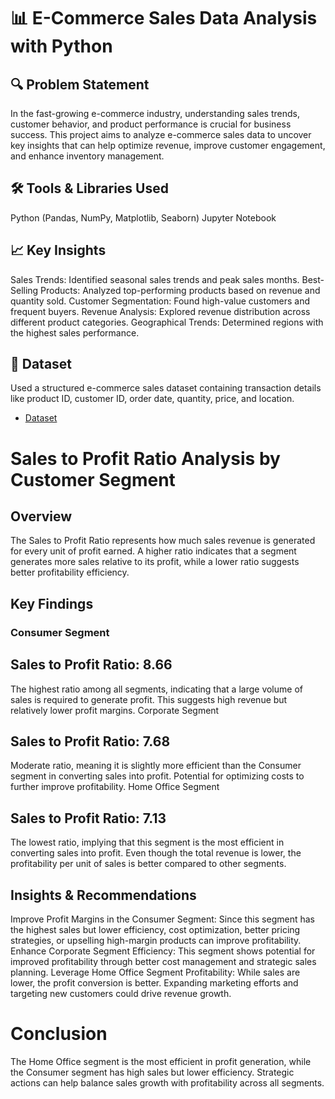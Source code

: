 # 📊 E-Commerce Sales Data Analysis with Python
## 🔍 Problem Statement
In the fast-growing e-commerce industry, understanding sales trends, customer behavior, and product performance is crucial for business success. This project aims to analyze e-commerce sales data to uncover key insights that can help optimize revenue, improve customer engagement, and enhance inventory management.

## 🛠️ Tools & Libraries Used
Python (Pandas, NumPy, Matplotlib, Seaborn)
Jupyter Notebook
## 📈 Key Insights
Sales Trends: Identified seasonal sales trends and peak sales months.
Best-Selling Products: Analyzed top-performing products based on revenue and quantity sold.
Customer Segmentation: Found high-value customers and frequent buyers.
Revenue Analysis: Explored revenue distribution across different product categories.
Geographical Trends: Determined regions with the highest sales performance.
## 🔗 Dataset
Used a structured e-commerce sales dataset containing transaction details like product ID, customer ID, order date, quantity, price, and location.
- <a href="https://github.com/abdulhaadi4419/E-commerce-sales_data_analysis/blob/main/e%20commerce%20dataset%20(2).csv">Dataset</a>


# Sales to Profit Ratio Analysis by Customer Segment
## Overview
The Sales to Profit Ratio represents how much sales revenue is generated for every unit of profit earned. A higher ratio indicates that a segment generates more sales relative to its profit, while a lower ratio suggests better profitability efficiency.

## Key Findings
### Consumer Segment

## Sales to Profit Ratio: 8.66
The highest ratio among all segments, indicating that a large volume of sales is required to generate profit.
This suggests high revenue but relatively lower profit margins.
Corporate Segment

## Sales to Profit Ratio: 7.68
Moderate ratio, meaning it is slightly more efficient than the Consumer segment in converting sales into profit.
Potential for optimizing costs to further improve profitability.
Home Office Segment

## Sales to Profit Ratio: 7.13
The lowest ratio, implying that this segment is the most efficient in converting sales into profit.
Even though the total revenue is lower, the profitability per unit of sales is better compared to other segments.
## Insights & Recommendations
Improve Profit Margins in the Consumer Segment: Since this segment has the highest sales but lower efficiency, cost optimization, better pricing strategies, or upselling high-margin products can improve profitability.
Enhance Corporate Segment Efficiency: This segment shows potential for improved profitability through better cost management and strategic sales planning.
Leverage Home Office Segment Profitability: While sales are lower, the profit conversion is better. Expanding marketing efforts and targeting new customers could drive revenue growth.

# Conclusion
The Home Office segment is the most efficient in profit generation, while the Consumer segment has high sales but lower efficiency. Strategic actions can help balance sales growth with profitability across all segments.

